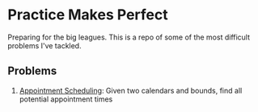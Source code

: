 # Practice Makes Perfect

Preparing for the big leagues. This is a repo of some of the most difficult problems I've tackled.

## Problems

1. [Appointment Scheduling](https://www.youtube.com/watch?v=3Q_oYDQ2whs): Given two calendars and bounds, find all potential appointment times